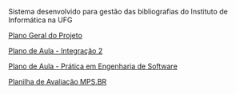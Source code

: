 Sistema desenvolvido para gestão das bibliografias do Instituto de Informática na UFG

[Plano Geral do Projeto](http://sgb-02-2012.googlecode.com/files/PlanoGeralDaF%C3%A1bricaDeSoftware-segundoSemestre2012.pdf)

[Plano de Aula - Integração 2](http://sgb-02-2012.googlecode.com/files/Integracao2-2012-Plano%20de%20Aula.pdf)

[Plano de Aula - Prática em Engenharia de Software](http://sgb-02-2012.googlecode.com/files/Pratica%20em%20Eng%20Sw-2012-Plano%20de%20Aula.pdf)

[Planilha de Avaliação MPS.BR](http://sgb-02-2012.googlecode.com/files/4a.Planilha_de_Indicadores_vGuia2011_15_ago_2011.xls)